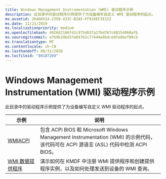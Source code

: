 ```yaml
---
title: Windows Management Instrumentation (WMI) 驱动程序示例
description: 此目录中的驱动程序示例提供了为设备编写自定义 WMI 驱动程序的起点。
ms.assetid: 26466524-2350-433C-B2A5-FF916EF3E152
ms.date: 11/21/2019
ms.localizationpriority: medium
ms.openlocfilehash: 492682186f42c975d637a27bd767c68154960afb
ms.sourcegitcommit: e769619bd37e04762c77444e8b4ce9fe86ef09cb
ms.translationtype: MT
ms.contentlocale: zh-CN
ms.lasthandoff: 08/31/2020
ms.locfileid: "89187269"
---
```

# <a name="windows-management-instrumentation-wmi-driver-samples"></a>Windows Management Instrumentation (WMI) 驱动程序示例

此目录中的驱动程序示例提供了为设备编写自定义 WMI 驱动程序的起点。

| 示例 | 说明 |
| --- | --- |
| [WMIACPI](/samples/microsoft/windows-driver-samples/wmi-acpi-sample) | 包含 ACPI BIOS 和 Microsoft Windows Management Instrumentation (WMI) 的示例代码，该代码可在 ACPI 源语言 (ASL) 代码中检测 ACPI BIOS。 |
| [WMI 数据提供程序](/samples/microsoft/windows-driver-samples/sample-kmdf-driver-implementing-a-wmi-data-provider) | 演示如何在 KMDF 中注册 WMI 提供程序和创建提供程序实例，以及如何处理发送到设备的 WMI 查询。 |